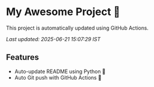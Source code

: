 # My Awesome Project 🚀

This project is automatically updated using GitHub Actions.

_Last updated: 2025-06-21 15:07:29 IST_

## Features
- Auto-update README using Python 🐍
- Auto Git push with GitHub Actions 🤖
